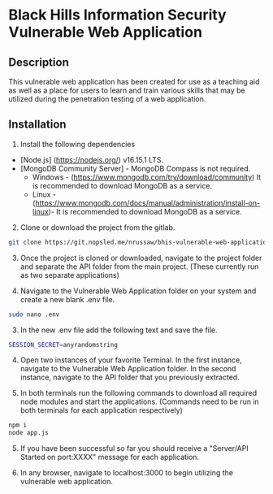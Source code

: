 # Black Hills Information Security Vulnerable Web Application

## Description
This vulnerable web application has been created for use as a teaching aid as well as a place for users to learn and train various skills that may be utilized during the penetration testing of a web application.

## Installation

1) Install the following dependencies

- [Node.js] (https://nodejs.org/) v16.15.1 LTS.
- [MongoDB Community Server] - MongoDB Compass is not required.
    - Windows - (https://www.mongodb.com/try/download/community) It is recommended to download MongoDB as a service.
    - Linux - (https://www.mongodb.com/docs/manual/administration/install-on-linux)- It is recommended to download MongoDB as a service.

2) Clone or download the project from the gitlab.
```sh
git clone https://git.nopsled.me/nrussaw/bhis-vulnerable-web-application.git
```

3) Once the project is cloned or downloaded, navigate to the project folder and separate the API folder from the main project. (These currently run as two separate applications)

2) Navigate to the Vulnerable Web Application folder on your system and create a new blank .env file.
```sh
sudo nano .env
```

3) In the new .env file add the following text and save the file.
```sh
SESSION_SECRET=anyrandomstring
```

4) Open two instances of your favorite Terminal. In the first instance, navigate to the Vulnerable Web Application folder. In the second instance, navigate to the API folder that you previously extracted.

5) In both terminals run the following commands to download all required node modules and start the applications. (Commands need to be run in both terminals for each application respectively)

```sh
npm i
node app.js
```

5) If you have been successful so far you should receive a "Server/API Started on port:XXXX" message for each application.

6) In any browser, navigate to localhost:3000 to begin utilizing the vulnerable web application.
